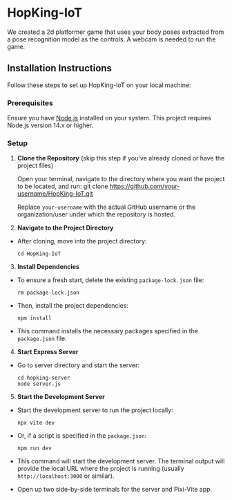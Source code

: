 # HopKing-IoT

We created a 2d platformer game that uses your body poses extracted from a pose recognition model as the controls. A webcam is needed to run the game.

## Installation Instructions

Follow these steps to set up HopKing-IoT on your local machine:

### Prerequisites

Ensure you have [Node.js](https://nodejs.org/en/) installed on your system. This project requires Node.js version 14.x or higher.

### Setup

1. **Clone the Repository** (skip this step if you've already cloned or have the project files)

   Open your terminal, navigate to the directory where you want the project to be located, and run: git clone https://github.com/your-username/HopKing-IoT.git

   Replace `your-username` with the actual GitHub username or the organization/user under which the repository is hosted.

2. **Navigate to the Project Directory**

- After cloning, move into the project directory:
  ```
  cd HopKing-IoT
  ```

3. **Install Dependencies**

- To ensure a fresh start, delete the existing `package-lock.json` file:
  ```
  rm package-lock.json
  ```


- Then, install the project dependencies:
   ```
   npm install
   ```

- This command installs the necessary packages specified in the `package.json` file.

4. **Start Express Server**

- Go to server directory and start the server:
  ```
  cd hopking-server
  node server.js
  ```
5. **Start the Development Server**

- Start the development server to run the project locally:
   ```
   npx vite dev
   ```

- Or, if a script is specified in the `package.json`:
   ```
   npm run dev
   ```

- This command will start the development server. The terminal output will provide the local URL where the project is running (usually `http://localhost:3000` or similar).
- Open up two side-by-side terminals for the server and Pixi-Vite app.

